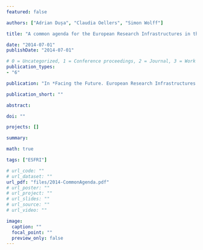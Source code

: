 ```yaml
---
featured: false

authors: ["Adrian Dușa", "Claudia Oellers", "Simon Wolff"]

title: "A common agenda for the European Research Infrastructures in the Social Sciences and Humanities"

date: "2014-07-01"
publishDate: "2014-07-01"

# 0 = Uncategorized, 1 = Conference proceedings, 2 = Journal, 3 = Work in progress, 4 = Technical report, 5 = Book, 6 = Book chapter
publication_types:
- "6"

publication: "In *Facing the Future. European Research Infrastructures for the Humanities and Social Sciences*"

publication_short: ""

abstract: 

doi: ""

projects: []

summary:

math: true

tags: ["ESFRI"]

# url_code: ""
# url_dataset: ""
url_pdf: "files/2014-CommonAgenda.pdf"
# url_poster: ""
# url_project: ""
# url_slides: ""
# url_source: ""
# url_video: ""

image:
  caption: ""
  focal_point: ""
  preview_only: false
---
```



